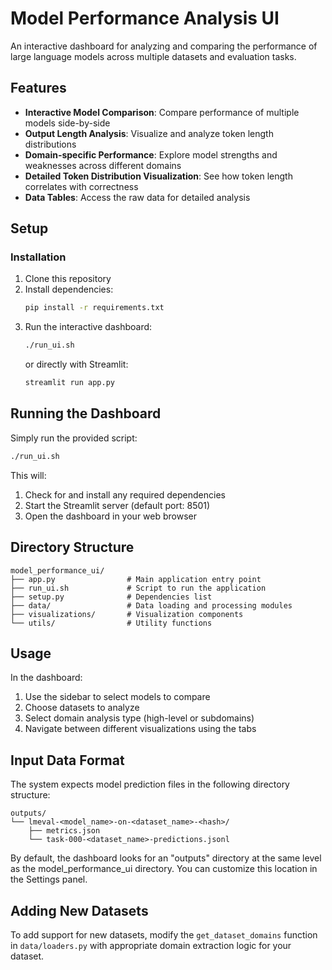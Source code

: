 # Model Performance Analysis UI

An interactive dashboard for analyzing and comparing the performance of large language models across multiple datasets and evaluation tasks.

## Features

- **Interactive Model Comparison**: Compare performance of multiple models side-by-side
- **Output Length Analysis**: Visualize and analyze token length distributions
- **Domain-specific Performance**: Explore model strengths and weaknesses across different domains
- **Detailed Token Distribution Visualization**: See how token length correlates with correctness
- **Data Tables**: Access the raw data for detailed analysis

## Setup

### Installation

1. Clone this repository
2. Install dependencies:
   ```bash
   pip install -r requirements.txt
   ```
3. Run the interactive dashboard:
   ```bash
   ./run_ui.sh
   ```
   or directly with Streamlit:
   ```bash
   streamlit run app.py
   ```

## Running the Dashboard

Simply run the provided script:

```bash
./run_ui.sh
```

This will:
1. Check for and install any required dependencies
2. Start the Streamlit server (default port: 8501)
3. Open the dashboard in your web browser

## Directory Structure

```
model_performance_ui/
├── app.py                # Main application entry point
├── run_ui.sh             # Script to run the application
├── setup.py              # Dependencies list
├── data/                 # Data loading and processing modules
├── visualizations/       # Visualization components
└── utils/                # Utility functions
```

## Usage

In the dashboard:

1. Use the sidebar to select models to compare
2. Choose datasets to analyze
3. Select domain analysis type (high-level or subdomains)
4. Navigate between different visualizations using the tabs

## Input Data Format

The system expects model prediction files in the following directory structure:

```
outputs/
└── lmeval-<model_name>-on-<dataset_name>-<hash>/
    ├── metrics.json
    └── task-000-<dataset_name>-predictions.jsonl
```

By default, the dashboard looks for an "outputs" directory at the same level as the model_performance_ui directory. You can customize this location in the Settings panel.

## Adding New Datasets

To add support for new datasets, modify the `get_dataset_domains` function in `data/loaders.py` with appropriate domain extraction logic for your dataset. 